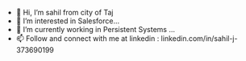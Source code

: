 - 👋 Hi, I’m sahil from city of Taj
- 👀 I’m interested in Salesforce...
- 🌱 I’m currently working in Persistent Systems ...
- 📫 Follow and connect with me at linkedin : 
   linkedin.com/in/sahil-j-373690199 

<!---
sahil455/sahil455 is a ✨ special ✨ repository because its `README.md` (this file) appears on your GitHub profile.
You can click the Preview link to take a look at your changes.
--->

